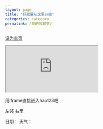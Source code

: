 ```yaml
---
layout: page
title: "好就要从这里开始"
categories: category
permalink: /我的收藏夹/
--- 
```


<a href="javascript:void(0)" onclick="popSetHomepage(this,false);">设为主页</a>

<div class="hao123">
<iframe src="http://www.hao123.com"></iframe>
</div>

用iframe直接嵌入hao123吧

左邻
右里

日期：
天气：

